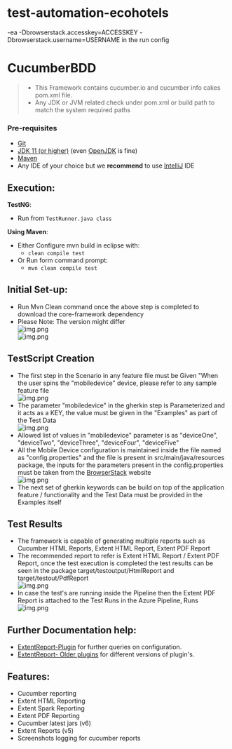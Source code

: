 # test-automation-ecohotels

-ea -Dbrowserstack.accesskey=ACCESSKEY -Dbrowserstack.username=USERNAME in the run config


# CucumberBDD
> * This Framework contains cucumber.io and cucumber info cakes pom.xml file.
> * Any JDK or JVM related check under pom.xml or build path to match the system required paths

### Pre-requisites
+ [Git](https://git-scm.com/book/en/v2/Getting-Started-Installing-Git)
+ [JDK 11 (or higher)](https://www.oracle.com/java/technologies/javase-downloads.html) (even [OpenJDK](https://openjdk.java.net/install/index.html) is fine)
+ [Maven](http://maven.apache.org/)
+ Any IDE of your choice but we **recommend** to use [IntelliJ](https://www.jetbrains.com/idea/) IDE

## Execution: 
**TestNG**:
* Run from `TestRunner.java class`

**Using Maven**:
* Either Configure mvn build in eclipse with:
  * `clean compile test`
* Or Run form command prompt:
  * `mvn clean compile test`

## Initial Set-up:


- Run Mvn Clean command once the above step is completed to download the core-framework dependency <br>
- Please Note: The version might differ <br>
  ![img.png](docs/images/img_7.png) <br>
  ![img.png](docs/images/img_8.png) <br>

## TestScript Creation
* The first step in the Scenario in any feature file must be Given "When the user spins the "mobiledevice" device, please refer to any sample feature file <br>
  ![img.png](docs/images/img_9.png) <br>
* The parameter "mobiledevice" in the gherkin step is Parameterized and it acts as a KEY, the value must be given in the "Examples" as part of the Test Data <br>
  ![img.png](docs/images/img_10.png) <br>
* Allowed list of values in "mobiledevice" parameter is as "deviceOne", "deviceTwo", "deviceThree", "deviceFour", "deviceFive" <br>
* All the Mobile Device configuration is maintained inside the file named as "config.properties" and the file is present in src/main/java/resources package, the inputs for the parameters present in the config.properties must be taken from the [BrowserStack](https://www.browserstack.com/list-of-browsers-and-platforms/app_automate) website<br>
  ![img.png](docs/images/img_11.png) <br>
* The next set of gherkin keywords can be build on top of the application feature / functionality and the Test Data must be provided in the Examples itself <br>


## Test Results
* The framework is capable of generating multiple reports such as Cucumber HTML Reports, Extent HTML Report, Extent PDF Report <br>
* The recommended report to refer is Extent HTML Report / Extent PDF Report, once the test execution is completed the test results can be seen in the package target/testoutput/HtmlReport and target/testout/PdfReport <br>
  ![img.png](docs/images/img_12.png) <br>
* In case the test's are running inside the Pipeline then the Extent PDF Report is attached to the Test Runs in the Azure Pipeline, Runs
  ![img.png](docs/images/img_13.png) <br>
## Further Documentation help:
* [ExtentReport-Plugin](https://github.com/grasshopper7/extentreports-cucumber6-adapter) for further queries on configuration.
* [ExtentReport- Older plugins](https://www.extentreports.com/docs/versions/5/java/plugins.html) for different versions of plugin's.



## Features:
* Cucumber reporting
* Extent HTML Reporting
* Extent Spark Reporting
* Extent PDF Reporting
* Cucumber latest jars (v6)
* Extent Reports (v5)
* Screenshots logging for cucumber reports 
